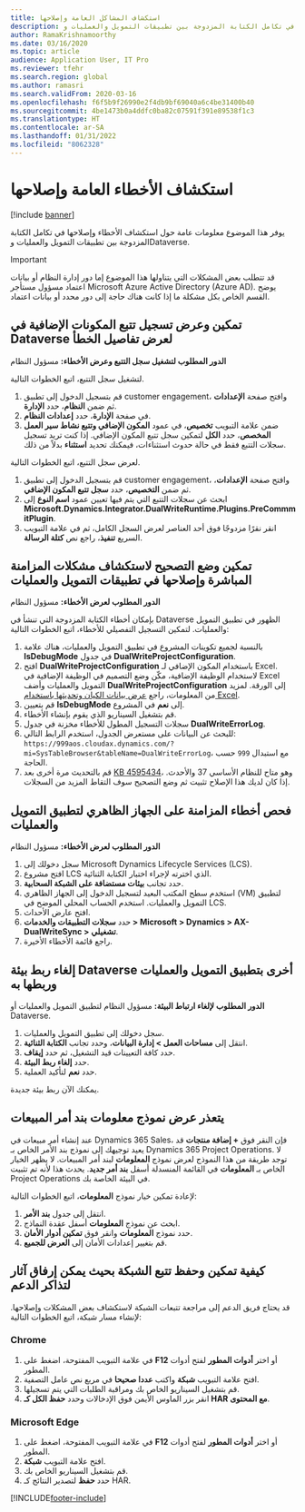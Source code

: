 ```yaml
---
title: استكشاف المشاكل العامة وإصلاحها
description: يوفر هذا الموضوع معلومات عامة حول استكشاف الأخطاء وإصلاحها في تكامل الكتابة المزدوجة بين تطبيقات التمويل والعمليات وDataverse.
author: RamaKrishnamoorthy
ms.date: 03/16/2020
ms.topic: article
audience: Application User, IT Pro
ms.reviewer: tfehr
ms.search.region: global
ms.author: ramasri
ms.search.validFrom: 2020-03-16
ms.openlocfilehash: f6f5b9f26990e2f4db9bf69040a6c4be31400b40
ms.sourcegitcommit: 4be1473b0a4ddfc0ba82c07591f391e89538f1c3
ms.translationtype: HT
ms.contentlocale: ar-SA
ms.lasthandoff: 01/31/2022
ms.locfileid: "8062328"
---
```

# <a name="general-troubleshooting"></a>استكشاف الأخطاء العامة وإصلاحها

[!include [banner](../../includes/banner.md)]



يوفر هذا الموضوع معلومات عامة حول استكشاف الأخطاء وإصلاحها في تكامل الكتابة المزدوجة بين تطبيقات التمويل والعمليات وDataverse.

> [!IMPORTANT]
> قد تتطلب بعض المشكلات التي يتناولها هذا الموضوع إما دور إدارة النظام أو بيانات اعتماد مسؤول مستأجر  Microsoft Azure Active Directory (Azure AD). يوضح القسم الخاص بكل مشكلة ما إذا كانت هناك حاجة إلى دور محدد أو بيانات اعتماد.

## <a name="enable-and-view-the-plug-in-trace-log-in-dataverse-to-view-error-details"></a><a id="enable-view-trace"></a>تمكين وعرض تسجيل تتبع المكونات الإضافية في Dataverse لعرض تفاصيل الخطأ

**الدور المطلوب لتشغيل سجل التتبع وعرض الأخطاء:** مسؤول النظام

لتشغيل سجل التتبع‬، اتبع الخطوات التالية.

1. قم بتسجيل الدخول إلى تطبيق customer engagement، وافتح صفحة **الإعدادات** ثم ضمن **النظام**، حدد **الإدارة**.
2. في صفحة **الإدارة**، حدد **إعدادات النظام**.
3. ضمن علامة التبويب **تخصيص**، في عمود **المكون الإضافي وتتبع نشاط سير العمل المخصص**، حدد **الكل** لتمكين سجل تتبع المكون الإضافي. إذا كنت تريد تسجيل سجلات التتبع فقط في حالة حدوث استثناءات، فيمكنك تحديد **استثناء** بدلاً من ذلك.


لعرض سجل التتبع‬، اتبع الخطوات التالية.

1. قم بتسجيل الدخول إلى تطبيق customer engagement، وافتح صفحة **الإعدادات**، ثم ضمن **التخصيص**، حدد **سجل تتبع المكون الإضافي**.
2. ابحث عن سجلات التتبع التي يتم فيها تعيين عمود **اسم النوع** إلى **Microsoft.Dynamics.Integrator.DualWriteRuntime.Plugins.PreCommmitPlugin**.
3. انقر نقرًا مزدوجًا فوق أحد العناصر لعرض السجل الكامل، ثم في علامة التبويب السريع **تنفيذ**، راجع نص **كتلة الرسالة**.

## <a name="enable-debug-mode-to-troubleshoot-live-synchronization-issues-in-finance-and-operations-apps"></a>تمكين وضع التصحيح لاستكشاف مشكلات المزامنة المباشرة وإصلاحها في تطبيقات التمويل والعمليات

**الدور المطلوب لعرض الأخطاء:** مسؤول النظام

بإمكان أخطاء الكتابة المزدوجة التي تنشأ في Dataverse الظهور في تطبيق التمويل والعمليات. لتمكين التسجيل التفصيلي للأخطاء، اتبع الخطوات التالية:

1. بالنسبة لجميع تكوينات المشروع في تطبيق التمويل والعمليات، هناك علامة **IsDebugMode** في جدول **DualWriteProjectConfiguration**.
2. افتح **DualWriteProjectConfiguration** باستخدام المكون الإضافي لـ Excel. لاستخدام الوظيفة الإضافية، مكّن وضع التصميم في الوظيفة الإضافية في Excel التمويل والعمليات وأضف **DualWriteProjectConfiguration** إلى الورقة. لمزيد من المعلومات، راجع [عرض بيانات الكيان وتحديثها باستخدام Excel](../../office-integration/use-excel-add-in.md).
3. قم بتعيين **IsDebugMode** إلى **نعم** في المشروع.
4. قم بتشغيل السيناريو الذي يقوم بإنشاء الأخطاء.
5. سجلات التسجيل المطول للأخطاء مخزنة في جدول **DualWriteErrorLog**.
6. للبحث عن البيانات على مستعرض الجدول، استخدم الرابط التالي: `https://999aos.cloudax.dynamics.com/?mi=SysTableBrowser&tableName=DualWriteErrorLog`، مع استبدال `999` حسب الحاجة.
7. قم بالتحديث مرة أخرى بعد [KB 4595434](https://fix.lcs.dynamics.com/Issue/Details?kb=4595434&bugId=527820&dbType=3&qc=98e5dc124ac125c57ad633d885ac612aea3ddb8f4abf9d71ab3aa354f2e06cbe)، وهو متاح للنظام الأساسي 37 والأحدث. إذا كان لديك هذا الإصلاح تثبيت ثم وضع التصحيح سوف التقاط المزيد من السجلات.  

## <a name="check-synchronization-errors-on-the-virtual-machine-for-the-finance-and-operations-app"></a>فحص أخطاء المزامنة على الجهاز الظاهري لتطبيق التمويل والعمليات

**الدور المطلوب لعرض الأخطاء:** مسؤول النظام

1. سجل دخولك إلى Microsoft Dynamics Lifecycle Services (LCS).
2. افتح مشروع LCS الذي اخترته لإجراء اختبار الكتابة الثنائية.
3. حدد تجانب **بيئات مستضافة على الشبكة السحابية**.
4. استخدم سطح المكتب البعيد لتسجيل الدخول إلى الجهاز الظاهري (VM) لتطبيق التمويل والعمليات. استخدم الحساب المحلي الموضح في LCS.
5. افتح عارض الأحداث.
6. حدد **سجلات التطبيقات والخدمات \> Microsoft \> Dynamics \> AX-DualWriteSync \> تشغيلي‏‎**.
7. راجع قائمة الأخطاء الأخيرة.

## <a name="unlink-and-link-another-dataverse-environment-from-a-finance-and-operations-app"></a>إلغاء ربط بيئة Dataverse أخرى بتطبيق التمويل والعمليات وربطها به

**الدور المطلوب لإلغاء ارتباط البيئة:** مسؤول النظام لتطبيق التمويل والعمليات أو Dataverse.

1. سجل دخولك إلى تطبيق التمويل والعمليات.
2. انتقل إلى **مساحات العمل \> إدارة البيانات**، وحدد تجانب **الكتابة الثنائية**.
3. حدد كافة التعيينات قيد التشغيل، ثم حدد **إيقاف**.
4. حدد **إلغاء ربط البيئة**.
5. حدد **نعم** لتأكيد العملية.

يمكنك الآن ربط بيئة جديدة.

## <a name="unable-to-view-the-sales-order-line-information-form"></a>يتعذر عرض نموذج معلومات بند أمر المبيعات 

عند إنشاء أمر مبيعات في Dynamics 365 Sales، فإن النقر فوق **+ إضافة منتجات** قد يعيد توجيهك إلى نموذج بند الأمر الخاص بـ Dynamics 365 Project Operations. لا توجد طريقة من هذا النموذج لعرض نموذج **المعلومات** لبند أمر المبيعات. لا يظهر الخيار الخاص بـ **المعلومات** في القائمة المنسدلة أسفل **بند أمر جديد**. يحدث هذا لأنه تم تثبيت Project Operations في البيئة الخاصة بك.

لإعادة تمكين خيار نموذج **المعلومات**، اتبع الخطوات التالية:

1. انتقل إلى جدول **بند الأمر**.
2. ابحث عن نموذج **المعلومات** أسفل عقدة النماذج.
3. حدد نموذج **المعلومات** وانقر فوق **تمكين أدوار الأمان**.
4. قم بتغيير إعدادات الأمان إلى **العرض للجميع**.

## <a name="how-to-enable-and-save-network-trace-so-that-traces-can-be-attached-to-support-tickets"></a>كيفية تمكين وحفظ تتبع الشبكة بحيث يمكن إرفاق آثار لتذاكر الدعم

قد يحتاج فريق الدعم إلى مراجعة تتبعات الشبكة لاستكشاف بعض المشكلات وإصلاحها. لإنشاء مسار شبكة، اتبع الخطوات التالية:

### <a name="chrome"></a>Chrome

1. في علامة التبويب المفتوحة، اضغط على **F12** أو اختر **أدوات المطور** لفتح أدوات المطور.
2. افتح علامة التبويب **شبكة** واكتب **عددا صحيحا**  في مربع نص عامل التصفية.
3. قم بتشغيل السيناريو الخاص بك ومراقبة الطلبات التي يتم تسجيلها.
4. انقر بزر الماوس الأيمن فوق الإدخالات وحدد **حفظ الكل كـ HAR مع المحتوى**.

### <a name="microsoft-edge"></a>Microsoft Edge

1. في علامة التبويب المفتوحة، اضغط على **F12** أو اختر **أدوات المطور** لفتح أدوات المطور.
2. افتح علامة التبويب **شبكة**.
3. قم بتشغيل السيناريو الخاص بك.
4. حدد **حفظ** لتصدير النتائج كـ HAR.

[!INCLUDE[footer-include](../../../../includes/footer-banner.md)]
